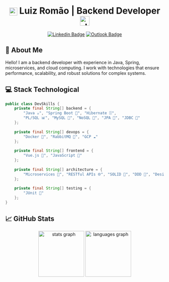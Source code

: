 <div align="center">
  
#  <img alt="spring" title="spring" style="vertical-align: middle;" height="25" width="25" src="https://cdn.jsdelivr.net/gh/devicons/devicon/icons/spring/spring-original.svg"/> Luiz Romão | Backend Developer <img alt="JAVA" title="JAVA" height="30" width="30" src="https://cdn.jsdelivr.net/gh/devicons/devicon@latest/icons/java/java-original.svg" />


[![Linkedin Badge](https://img.shields.io/badge/-LinkedIn-blue?style=flat-square&logo=Linkedin&logoColor=white)](https://www.linkedin.com/in/luiz-henrique-romao/)
[![Outlook Badge](https://img.shields.io/badge/-Outlook-0078D4?style=flat-square&logo=Outlook&logoColor=white)](mailto:luizromao7@outlook.com)

</div>

## 🚀 About Me

Hello! I am a backend developer with experience in Java, Spring, microservices, and cloud computing. I work with technologies that ensure performance, scalability, and robust solutions for complex systems.

## 💻 Stack Technological

```java
public class DevSkills {
    private final String[] backend = {
        "Java ☕", "Spring Boot 🍃", "Hibernate 🗄️",
        "PL/SQL 📊", "MySQL 🐬", "NoSQL 📑", "JPA 🔄", "JDBC 🎯"
    };
    
    private final String[] devops = {
        "Docker 🐳", "RabbitMQ 🐰", "GCP ☁️"
    };
    
    private final String[] frontend = {
        "Vue.js 💚", "JavaScript 🌟"
    };
    
    private final String[] architecture = {
        "Microservices 🔨", "RESTful APIs 🌐", "SOLID 🎯", "DDD 🧩", "Design Patterns ⚙️", "Clean Architecture 🏛️", "TDD 🧪", "BDD 🔄"
    };
    
    private final String[] testing = {
        "JUnit 🧪"
    };
}
```
## 📈 GitHub Stats
<div align="center">
  <img src="https://github-readme-stats.vercel.app/api?username=LuizRomao02&show_icons=true&theme=radical" height="145" alt="stats graph"/>
  <img src="https://github-readme-streak-stats.herokuapp.com/?user=LuizRomao02&theme=radical" height="145" alt="languages graph"/>   
</div>
